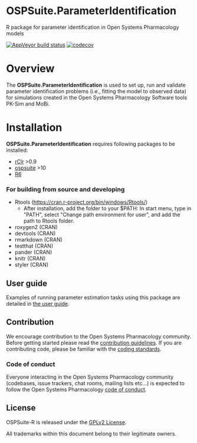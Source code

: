 # OSPSuite.ParameterIdentification
R package for parameter identification in Open Systems Pharmacology models

  <!-- badges: start -->

[![AppVeyor build status](https://ci.appveyor.com/api/projects/status/github/Open-Systems-Pharmacology/OSPSuite.ParameterIdentification?branch=develop&svg=true)](https://ci.appveyor.com/project/open-systems-pharmacology-ci/ospsuite-parameteridentification)
[![codecov](https://codecov.io/gh/Open-Systems-Pharmacology/OSPSuite.ParameterIdentification/branch/develop/graph/badge.svg)](https://codecov.io/gh/Open-Systems-Pharmacology/OSPSuite.ParameterIdentification)

  <!-- badges: end -->

# Overview
The **OSPSuite.ParameterIdentification** is used to set up, run and validate parameter identification problems (i.e., fitting the model to observed data) for simulations created in the Open Systems Pharmacology Software tools PK-Sim and MoBi. 

# Installation

**OSPSuite.ParameterIdentification** requires following packages to be installed:

- [rClr](https://github.com/Open-Systems-Pharmacology/rClr/releases/latest) >0.9
- [ospsuite](https://github.com/Open-Systems-Pharmacology/OSPSuite-R) >10
- [R6](https://github.com/r-lib/R6)

### For building from source and developing
- Rtools (https://cran.r-project.org/bin/windows/Rtools/)
  - After installation, add the folder to your $PATH: In start menu, type in "PATH", select "Change path environment for user", and add the path to Rtools folder.
- roxygen2 (CRAN)
- devtools (CRAN)
- rmarkdown (CRAN)
- testthat (CRAN)
- pander (CRAN)
- knitr (CRAN)
- styler (CRAN)

## User guide
Examples of running parameter estimation tasks using this package are detailed in [the user guide](articles/user-guide.html).

## Contribution

We encourage contribution to the Open Systems Pharmacology community. Before getting started please read the [contribution guidelines](https://github.com/Open-Systems-Pharmacology/Suite/blob/master/CONTRIBUTING.md). If you are contributing code, please be familiar with the [coding standards](https://github.com/Open-Systems-Pharmacology/Suite/blob/master/CODING_STANDARDS_R.md).

### Code of conduct

Everyone interacting in the Open Systems Pharmacology community (codebases, issue trackers, chat rooms, mailing lists etc...) is expected to follow the Open Systems Pharmacology [code of conduct](https://github.com/Open-Systems-Pharmacology/Suite/blob/master/CODE_OF_CONDUCT.md).

## License

OSPSuite-R is released under the [GPLv2 License](LICENSE).

All trademarks within this document belong to their legitimate owners.
